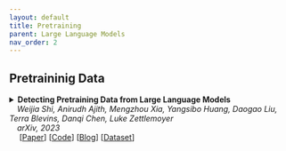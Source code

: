 ```yaml
---
layout: default
title: Pretraining
parent: Large Language Models
nav_order: 2
---
```


## Pretraininig Data

<details><summary><b>Detecting Pretraining Data from Large Language Models</b> 
<br>
&emsp;<i>Weijia Shi, Anirudh Ajith, Mengzhou Xia, Yangsibo Huang, Daogao Liu, Terra Blevins, Danqi Chen, Luke Zettlemoyer</i>
<br>
&emsp;<i>arXiv, 2023</i>
<br>&emsp;
[<a target="_blank" rel="noopener noreferrer" href="https://arxiv.org/abs/2310.16789">Paper</a>]
[<a target="_blank" rel="noopener noreferrer" href="https://github.com/swj0419/detect-pretrain-code">Code</a>]
[<a target="_blank" rel="noopener noreferrer" href="https://swj0419.github.io/detect-pretrain.github.io/">Blog</a>]
[<a target="_blank" rel="noopener noreferrer" href="https://huggingface.co/datasets/swj0419/WikiMIA">Dataset</a>]
<br>
<br>
</summary>
  <blockquote> <b>Abstract:</b> Although large language models (LLMs) are widely deployed, the data used to train them is rarely disclosed. Given the incredible scale of this data, up to trillions of tokens, it is all but certain that it includes potentially problematic text such as copyrighted materials, personally identifiable information, and test data for widely reported reference benchmarks. However, we currently have no way to know which data of these types is included or in what proportions. In this paper, we study the pretraining data detection problem: given a piece of text and black-box access to an LLM without knowing the pretraining data, can we determine if the model was trained on the provided text? To facilitate this study, we introduce a dynamic benchmark WIKIMIA that uses data created before and after model training to support gold truth detection. We also introduce a new detection method Min-K% Prob based on a simple hypothesis: an unseen example is likely to contain a few outlier words with low probabilities under the LLM, while a seen example is less likely to have words with such low probabilities. Min-K% Prob can be applied without any knowledge about the pretraining corpus or any additional training, departing from previous detection methods that require training a reference model on data that is similar to the pretraining data. Moreover, our experiments demonstrate that Min-K% Prob achieves a 7.4% improvement on WIKIMIA over these previous methods. We apply Min-K% Prob to two real-world scenarios, copyrighted book detection, and contaminated downstream example detection, and find it a consistently effective solution.
<br><br>

<!--
<details><summary><b>Notes</b></summary>TEXT
<br><br></details>
-->

<details><summary><b>Bibtex</b></summary>
{% raw %}
<pre><code> @article{shi2023detecting,
  title={Detecting Pretraining Data from Large Language Models},
  author={Shi, Weijia and Ajith, Anirudh and Xia, Mengzhou and Huang, Yangsibo and Liu, Daogao and Blevins, Terra and Chen, Danqi and Zettlemoyer, Luke},
  journal={arXiv preprint arXiv:2310.16789},
  year={2023}
}</code></pre>
{% endraw %}
</details>
</blockquote>
</details>

